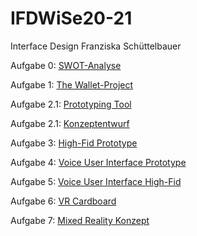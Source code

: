 # IFDWiSe20-21
Interface Design Franziska Schüttelbauer

Aufgabe 0: <a href="https://franzistb.github.io/IFDWiSe20-21/SWOT.pdf">SWOT-Analyse</a>

Aufgabe 1: <a href="https://franzistb.github.io/IFDWiSe20-21/Aufgabe_1_Wallet_Project.pdf">The Wallet-Project</a>

Aufgabe 2.1: <a href="https://franzistb.github.io/IFDWiSe20-21/Aufgabe2_1.pdf">Prototyping Tool</a>

Aufgabe 2.1: <a href="https://franzistb.github.io/IFDWiSe20-21/Konzeptentwurf.pdf">Konzeptentwurf</a>

Aufgabe 3: <a href="https://xd.adobe.com/view/b07fba83-6102-4af3-a567-e96d01024a27-e52c/">High-Fid Prototype</a>

Aufgabe 4: <a href="https://franzistb.github.io/IFDWiSe20-21/VUI.png">Voice User Interface Prototype</a>

Aufgabe 5: <a href="https://franzistb.github.io/IFDWiSe20-21/Meine%20Abgabe/VUI_HighFid.html">Voice User Interface High-Fid</a>

Aufgabe 6: <a href="https://franzistb.github.io/IFDWiSe20-21/VR_Cardboard.pdf">VR Cardboard</a>

Aufgabe 7: <a href="https://franzistb.github.io/IFDWiSe20-21/Aufgabe_9.pdf">Mixed Reality Konzept</a>

